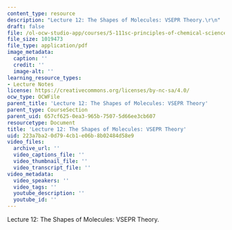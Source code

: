 ```yaml
---
content_type: resource
description: "Lecture 12: The Shapes of Molecules: VSEPR Theory.\r\n"
draft: false
file: /ol-ocw-studio-app/courses/5-111sc-principles-of-chemical-science-fall-2014/223a7ba20d794cb1e06b8b02484d58e9_MIT5_111F14_Lec12.pdf
file_size: 1019473
file_type: application/pdf
image_metadata:
  caption: ''
  credit: ''
  image-alt: ''
learning_resource_types:
- Lecture Notes
license: https://creativecommons.org/licenses/by-nc-sa/4.0/
ocw_type: OCWFile
parent_title: 'Lecture 12: The Shapes of Molecules: VSEPR Theory'
parent_type: CourseSection
parent_uid: 657cf625-0ea3-965b-7507-5d66ee3cb607
resourcetype: Document
title: 'Lecture 12: The Shapes of Molecules: VSEPR Theory'
uid: 223a7ba2-0d79-4cb1-e06b-8b02484d58e9
video_files:
  archive_url: ''
  video_captions_file: ''
  video_thumbnail_file: ''
  video_transcript_file: ''
video_metadata:
  video_speakers: ''
  video_tags: ''
  youtube_description: ''
  youtube_id: ''
---
```

Lecture 12: The Shapes of Molecules: VSEPR Theory.